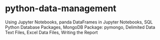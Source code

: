 # python-data-management
Using Jupyter Notebooks, panda DataFrames in Jupyter Notebooks, SQL Python Database Packages, MongoDB Package: pymongo, Delimited Data Text Files, Excel Data Files, Writing the Report 
